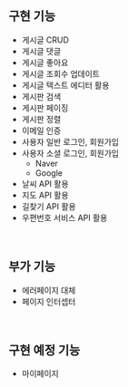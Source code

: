 ## 구현 기능
- 게시글 CRUD
- 게시글 댓글
- 게시글 좋아요
- 게시글 조회수 업데이트
- 게시글 텍스트 에디터 활용
- 게시판 검색
- 게시판 페이징
- 게시판 정렬
- 이메일 인증
- 사용자 일반 로그인, 회원가입
- 사용자 소셜 로그인, 회원가입
  - Naver
  - Google
- 날씨 API 활용
- 지도 API 활용
- 길찾기 API 활용
- 우편번호 서비스 API 활용
<br>

## 부가 기능
- 에러페이지 대체
- 페이지 인터셉터
<br>

## 구현 예정 기능
- 마이페이지

